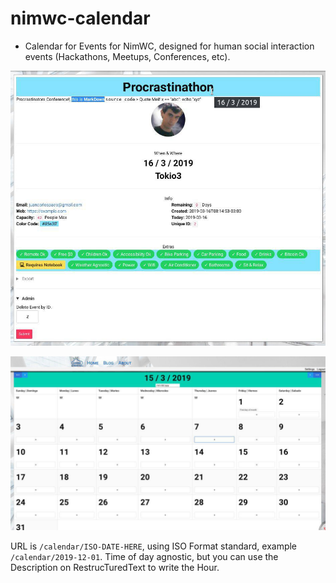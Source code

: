 # nimwc-calendar

- Calendar for Events for NimWC, designed for human social interaction events (Hackathons, Meetups, Conferences, etc).


![](calendar0.jpg)


![](calendar1.jpg)

URL is `/calendar/ISO-DATE-HERE`, using ISO Format standard, example `/calendar/2019-12-01`.
Time of day agnostic, but you can use the Description on RestrucTuredText to write the Hour.
